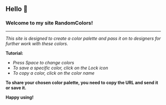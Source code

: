 ## Hello :wave:
### Welcome to my site RandomColors!
___
*This site is designed to create a color palette and pass it on to designers for further work with these colors.*

**Tutorial:**

+ *Press Space to change colors*
+ *To save a specific color, click on the Lock icon*
+ *To copy a color, click on the color name*

**To share your chosen color palette, you need to copy the URL and send it or save it.**

**Happy using!**
